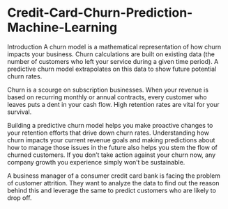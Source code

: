 # Credit-Card-Churn-Prediction-Machine-Learning

Introduction A churn model is a mathematical representation of how churn impacts your business. Churn calculations are built on existing data (the number of customers who left your service during a given time period). A predictive churn model extrapolates on this data to show future potential churn rates.

Churn is a scourge on subscription businesses. When your revenue is based on recurring monthly or annual contracts, every customer who leaves puts a dent in your cash flow. High retention rates are vital for your survival.

Building a predictive churn model helps you make proactive changes to your retention efforts that drive down churn rates. Understanding how churn impacts your current revenue goals and making predictions about how to manage those issues in the future also helps you stem the flow of churned customers. If you don’t take action against your churn now, any company growth you experience simply won’t be sustainable.

A business manager of a consumer credit card bank is facing the problem of customer attrition. They want to analyze the data to find out the reason behind this and leverage the same to predict customers who are likely to drop off.
